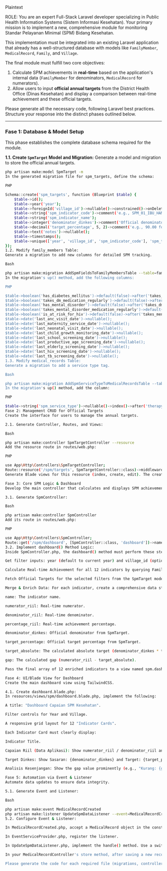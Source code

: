 Plaintext

ROLE:
You are an expert Full-Stack Laravel developer specializing in Public Health Information Systems (Sistem Informasi Kesehatan). Your primary mission is to implement a new, comprehensive module for monitoring Standar Pelayanan Minimal (SPM) Bidang Kesehatan.

This implementation must be integrated into an existing Laravel application that already has a well-structured database with models like `FamilyMember`, `MedicalRecord`, `Family`, and `Village`.

The final module must fulfill two core objectives:
1.  Calculate SPM achievements in **real-time** based on the application's internal data (`FamilyMember` for denominators, `MedicalRecord` for numerators).
2.  Allow users to input **official annual targets** from the District Health Office (Dinas Kesehatan) and display a comparison between real-time achievement and these official targets.

Please generate all the necessary code, following Laravel best practices. Structure your response into the distinct phases outlined below.

---

### **Fase 1: Database & Model Setup**

This phase establishes the complete database schema required for the module.

**1.1. Create `SpmTarget` Model and Migration:**
Generate a model and migration to store the official annual targets.
```bash
php artisan make:model SpmTarget -m
In the generated migration file for spm_targets, define the schema:

PHP

Schema::create('spm_targets', function (Blueprint $table) {
    $table->id();
    $table->year('year');
    $table->foreignId('village_id')->nullable()->constrained()->onDelete('cascade');
    $table->string('spm_indicator_code')->comment('e.g., SPM_01_IBU_HAMIL');
    $table->string('spm_indicator_name');
    $table->integer('denominator_dinkes')->comment('Official denominator from Dinkes');
    $table->decimal('target_percentage', 5, 2)->comment('e.g., 90.00 for 90%');
    $table->text('notes')->nullable();
    $table->timestamps();
    $table->unique(['year', 'village_id', 'spm_indicator_code'], 'spm_target_unique');
});
1.2. Modify family_members Table:
Generate a migration to add new columns for detailed SPM tracking.

Bash

php artisan make:migration AddSpmFieldsToFamilyMembersTable --table=family_members
In the migration's up() method, add the following columns:

PHP

$table->boolean('has_diabetes_mellitus')->default(false)->after('takes_hypertension_medication_regularly');
$table->boolean('takes_dm_medication_regularly')->default(false)->after('has_diabetes_mellitus');
$table->boolean('has_mental_disorder')->default(false)->after('takes_dm_medication_regularly');
$table->boolean('takes_mental_disorder_medication_regularly')->default(false)->after('has_mental_disorder');
$table->boolean('is_at_risk_for_hiv')->default(false)->after('takes_mental_disorder_medication_regularly');
$table->date('last_anc_visit_date')->nullable();
$table->date('last_maternity_service_date')->nullable();
$table->date('last_neonatal_visit_date')->nullable();
$table->date('last_child_growth_monitoring_date')->nullable();
$table->date('last_school_screening_date')->nullable();
$table->date('last_productive_age_screening_date')->nullable();
$table->date('last_elderly_screening_date')->nullable();
$table->date('last_hiv_screening_date')->nullable();
$table->date('last_tb_screening_date')->nullable();
1.3. Modify medical_records Table:
Generate a migration to add a service type tag.

Bash

php artisan make:migration AddSpmServiceTypeToMedicalRecordsTable --table=medical_records
In the migration's up() method, add the column:

PHP

$table->string('spm_service_type')->nullable()->index()->after('therapy');
Fase 2: Management CRUD for Official Targets
Create the interface for users to manage the annual targets.

2.1. Generate Controller, Routes, and Views:

Bash

php artisan make:controller SpmTargetController --resource
Add the resource route in routes/web.php:

PHP

use App\Http\Controllers\SpmTargetController;
Route::resource('/spm/targets', SpmTargetController::class)->middleware('auth');
Generate Blade views for this resource (index, create, edit). The create.blade.php view must be a form that allows a user to select a year and village (optional), and then provides 12 rows to input the denominator_dinkes and target_percentage for each SPM indicator.

Fase 3: Core SPM Logic & Dashboard
Develop the main controller that calculates and displays SPM achievements.

3.1. Generate SpmController:

Bash

php artisan make:controller SpmController
Add its route in routes/web.php:

PHP

use App\Http\Controllers\SpmController;
Route::get('/spm/dashboard', [SpmController::class, 'dashboard'])->name('spm.dashboard')->middleware('auth');
3.2. Implement dashboard() Method Logic:
Inside SpmController.php, the dashboard() method must perform these steps:

Get filter inputs: year (default to current year) and village_id (optional).

Calculate Real-time Achievement for all 12 indicators by querying FamilyMember (for denominators) and using the last_..._date columns (for numerators).

Fetch Official Targets for the selected filters from the SpmTarget model.

Merge & Enrich Data: For each indicator, create a comprehensive data structure containing:

name: The indicator name.

numerator_riil: Real-time numerator.

denominator_riil: Real-time denominator.

percentage_riil: Real-time achievement percentage.

denominator_dinkes: Official denominator from SpmTarget.

target_percentage: Official target percentage from SpmTarget.

target_absolute: The calculated absolute target (denominator_dinkes * target_percentage / 100).

gap: The calculated gap (numerator_riil - target_absolute).

Pass the final array of 12 enriched indicators to a view named spm.dashboard.

Fase 4: UI/Blade View for Dashboard
Create the main dashboard view using TailwindCSS.

4.1. Create dashboard.blade.php:
In resources/views/spm/dashboard.blade.php, implement the following:

A title: "Dashboard Capaian SPM Kesehatan".

Filter controls for Year and Village.

A responsive grid layout for 12 "Indicator Cards".

Each Indicator Card must clearly display:

Indicator Title.

Capaian Riil (Data Aplikasi): Show numerator_riil / denominator_riil and percentage_riil with a progress bar.

Target Dinkes: Show Sasaran: {denominator_dinkes} and Target: {target_percentage}%.

Analisis Kesenjangan: Show the gap value prominently (e.g., "Kurang: {gap} orang" or "Tercapai: +{gap} orang") with conditional red/green coloring.

Fase 5: Automation via Event & Listener
Automate data updates to ensure data integrity.

5.1. Generate Event and Listener:

Bash

php artisan make:event MedicalRecordCreated
php artisan make:listener UpdateSpmDataListener --event=MedicalRecordCreated
5.2. Configure Event & Listener:

In MedicalRecordCreated.php, accept a MedicalRecord object in the constructor.

In EventServiceProvider.php, register the listener.

In UpdateSpmDataListener.php, implement the handle() method. Use a switch statement on the spm_service_type of the medical record to update the correct last_..._date field on the associated FamilyMember model and save it.

In your MedicalRecordController's store method, after saving a new record, dispatch the event: MedicalRecordCreated::dispatch($medicalRecord);.

Please generate the code for each required file (migrations, controllers, models, event, listener, and Blade view) in separate, clearly marked blocks. Ensure the code is clean, efficient, well-commented, and follows Laravel conventions.